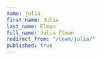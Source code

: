 ```yaml
---
name: julia
first_name: Julia
last_name: Elman
full_name: Julia Elman
redirect_from: "/team/julia/"
published: true
---
```


